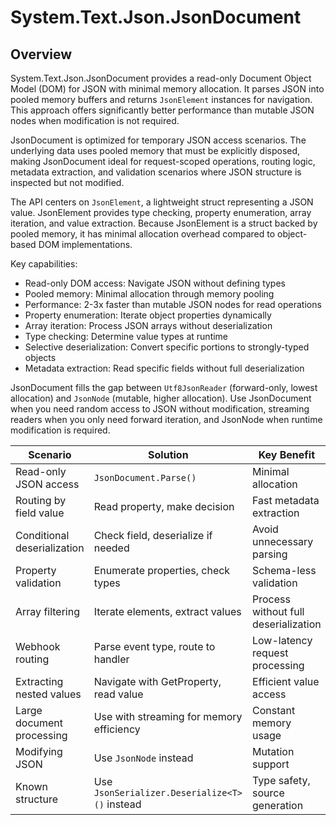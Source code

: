 # System.Text.Json.JsonDocument

## Overview

System.Text.Json.JsonDocument provides a read-only Document Object Model (DOM) for JSON with minimal memory allocation. It parses JSON into pooled memory buffers and returns `JsonElement` instances for navigation. This approach offers significantly better performance than mutable JSON nodes when modification is not required.

JsonDocument is optimized for temporary JSON access scenarios. The underlying data uses pooled memory that must be explicitly disposed, making JsonDocument ideal for request-scoped operations, routing logic, metadata extraction, and validation scenarios where JSON structure is inspected but not modified.

The API centers on `JsonElement`, a lightweight struct representing a JSON value. JsonElement provides type checking, property enumeration, array iteration, and value extraction. Because JsonElement is a struct backed by pooled memory, it has minimal allocation overhead compared to object-based DOM implementations.

Key capabilities:

- Read-only DOM access: Navigate JSON without defining types
- Pooled memory: Minimal allocation through memory pooling
- Performance: 2-3x faster than mutable JSON nodes for read operations
- Property enumeration: Iterate object properties dynamically
- Array iteration: Process JSON arrays without deserialization
- Type checking: Determine value types at runtime
- Selective deserialization: Convert specific portions to strongly-typed objects
- Metadata extraction: Read specific fields without full deserialization

JsonDocument fills the gap between `Utf8JsonReader` (forward-only, lowest allocation) and `JsonNode` (mutable, higher allocation). Use JsonDocument when you need random access to JSON without modification, streaming readers when you only need forward iteration, and JsonNode when runtime modification is required.

| Scenario | Solution | Key Benefit |
|----------|----------|-------------|
| Read-only JSON access | `JsonDocument.Parse()` | Minimal allocation |
| Routing by field value | Read property, make decision | Fast metadata extraction |
| Conditional deserialization | Check field, deserialize if needed | Avoid unnecessary parsing |
| Property validation | Enumerate properties, check types | Schema-less validation |
| Array filtering | Iterate elements, extract values | Process without full deserialization |
| Webhook routing | Parse event type, route to handler | Low-latency request processing |
| Extracting nested values | Navigate with GetProperty, read value | Efficient value access |
| Large document processing | Use with streaming for memory efficiency | Constant memory usage |
| Modifying JSON | Use `JsonNode` instead | Mutation support |
| Known structure | Use `JsonSerializer.Deserialize<T>()` instead | Type safety, source generation |
